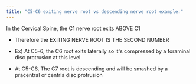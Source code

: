```yaml
---
title: "C5-C6 exiting nerve root vs descending nerve root example:"
---
```

In the Cervical Spine, the C1 nerve root exits ABOVE C1
- Therefore the EXITING NERVE ROOT IS THE SECOND NUMBER

- Ex) At C5-6, the C6 root exits laterally so it's compressed by a foraminal disc protrusion at this level

- At C5-C6, The C7 root is descending and will be smashed by a pracentral or centrla disc protrusion

